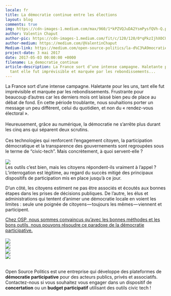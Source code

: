 ```yaml
---
locale: fr
title: La démocratie continue entre les élections
layout: blog
comments: true
img: https://cdn-images-1.medium.com/max/960/1*kPZVQJuDA2YsmPysfQVh-Q.png
author: Valentin Chaput
author-pic: https://cdn-images-1.medium.com/fit/c/120/120/0*qPkzIjhX0CUWVeaD.jpg
author-medium: https://medium.com/@ValentinChaput
Medium-link: https://medium.com/open-source-politics/la-d%C3%A9mocratie-continue-entre-les-%C3%A9lections-babf6fd18754
project-date: 3 mai 2017
date: 2017-05-03 00:00:00 +0000
filename: La_democratie_continue
article-description: La France sort d’une intense campagne. Haletante pour les uns,
  tant elle fut imprévisible et marquée par les rebondissements...
---
```

<div class = "blogcontent">La France sort d’une intense campagne. Haletante pour les uns, tant elle fut imprévisible et marquée par les rebondissements. Frustrante pour beaucoup d’autres car les derniers mois ont laissé bien peu de place au débat de fond. En cette période troublante, nous souhaitions porter un message un peu différent, celui du quotidien, et non du « rendez-vous électoral ».
<br><br>
<div class ="citation">Heureusement, grâce au numérique, la démocratie ne s’arrête plus durant les cinq ans qui séparent deux scrutins.</div>
<br>
Ces technologies qui renforcent l’engagement citoyen, la participation démocratique et la transparence des gouvernements sont regroupées sous le terme de “civic-tech”. Mais concrètement, à quoi servent-elle ?
<br><br>
<img src = "https://cdn-images-1.medium.com/max/960/1*NCDcGjBbiG3j2i-PIW61kw.png">
<br>
Les outils c’est bien, mais les citoyens répondent-ils vraiment à l’appel ? L’interrogation est légitime, au regard du succès mitigé des principaux dispositifs de participation mis en place jusqu’à ce jour.<br>

D’un côté, les citoyens estiment ne pas être associés et écoutés aux bonnes étapes dans les prises de décisions publiques. De l’autre, les élus et administrations qui tentent d’animer une démocratie locale en voient les limites : seule une poignée de citoyens — toujours les mêmes — viennent et participent.

<u>Chez OSP, nous sommes convaincus qu’avec les bonnes méthodes et les bons outils, nous pouvons résoudre ce paradoxe de la démocratie participative.</u>
<br><br>
<img src ="https://cdn-images-1.medium.com/max/960/1*XIroVB0ElWC26AViZ4KLrg.png">
<br>
<img src ="https://cdn-images-1.medium.com/max/960/1*pQXGG_SkhlVBvub75NJv5A.png">
<br>
<img src ="https://cdn-images-1.medium.com/max/960/1*bxz-IjtjA36q7cbKYc5m5g.png">
<br>
<img src ="https://cdn-images-1.medium.com/max/960/1*kPZVQJuDA2YsmPysfQVh-Q.png">
<br><br>
<div class="citation">Open Source Politics est une entreprise qui développe des plateformes de <b>démocratie participative</b> pour des acteurs publics, privés et associatifs. Contactez-nous si vous souhaitez vous engager dans un dispositif de <b>concertation</b> ou un <b>budget participatif</b> utilisant des outils civic tech ! <br></div>
</div>